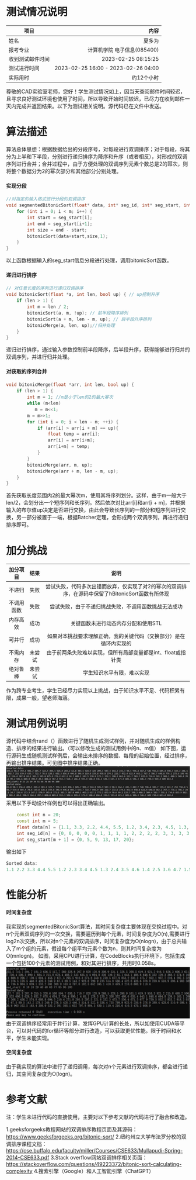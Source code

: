 
# 测试情况说明

| 项目        | 内容   |
| --------   | -----:  |
| 姓名      | 夏多为   |
| 报考专业        |       计算机学院 电子信息(085400)   |
| 收到测试邮件时间        |    2023-02-25 08:15:25    |
| 测试进行时间        |    2023-02-25 16:00 - 2023-02-26 04:00    |
| 实际用时        |    约12个小时    |

尊敬的CAD实验室老师，您好！学生测试情况如上，因当天查阅邮件时间较迟，且寻求良好测试环境也使用了时间，所以导致开始时间较迟，已尽力在收到邮件一天内完成并返回结果。以下为测试相关说明。源代码已在文件中发送。

# 算法描述
算法总体思想：根据数据给出的分段序号，对每段进行双调排序；对于每段，将其分为上半和下半段，分别进行递归排序为降序和升序（或者相反），对形成的双调序列进行合并；合并过程中，由于方便处理的双调序列元素个数总是2的幂次，则将整个数据分为2的幂次部分和其他部分分别处理。
#### 实现分段
```cpp
//对指定的输入格式进行分段的双调排序
void segmentedBitonicSort(float* data, int* seg_id, int* seg_start, int n, int m) {
    for (int i = 0; i < m; i++) {
        int start = seg_start[i];
        int end = seg_start[i+1];
        int size = end - start;
        bitonicSort(data+start,size,1);
    }
}
```
以上函数根据输入的seg_start信息分段进行处理，调用bitonicSort函数。
#### 递归进行排序
```cpp
// 对任意长度的序列进行递归双调排序
void bitonicSort(float *a, int len, bool up) { // up控制升序
    if (len > 1) {
        int m = len / 2;
        bitonicSort(a, m, !up); // 前半段降序排列
        bitonicSort(a + m, len - m, up); // 后半段升序排列
        bitonicMerge(a, len, up);//归并处理
    }
}
```
递归进行排序，通过输入参数控制前半段降序，后半段升序，获得能够进行归并的双调序列，并进行归并处理。
#### 对获取的序列合并
```cpp
void bitonicMerge(float *arr, int len, bool up) {
    if (len > 1) {
        int m = 1; //m是小于len的2的最大幂次
        while (m<len)
           m = m<<1;
        m = m>>1;
        for (int i = 0; i < len - m; ++i) {
            if (arr[i] > arr[i + m] == up){
                float temp = arr[i];
                arr[i] = arr[i+m];
                arr[i+m] = temp;
            }
        }
        bitonicMerge(arr, m, up); 
        bitonicMerge(arr + m, len - m, up);
    }
}
```
首先获取长度范围内2的最大幂次m，使用其将序列划分。这样，由于m一般大于len/2，会划分出一个短序列和长序列。然后依次对比arr[i]和arr[i + m]，并根据输入的布尔值up决定是否进行交换，由此会导致长序列的一部分和短序列进行交换，另一部分被置于一端，根据Batcher定理，会形成两个双调序列，再进行递归排序即可。
# 加分挑战
| 加分项目  | 结果 | 说明 |
| :------------: | :------------: | :------------: |
| 不递归 | 失败 | 尝试失败，代码多次出错而放弃，仅实现了对2的幂次的双调排序，在源码中保留了hBitonicSort函数有所体现 |
| 不调用函数  | 失败 | 尝试失败，由于不递归挑战失败，不调用函数挑战无法成功 |
| 内存高效 | 成功 | 关键函数未进行动态内存分配和使用STL |
| 可并行 | 成功 | 如果对本挑战要求理解正确，我的关键代码（交换部分）是在循环内实现的 |
| 不需内存 | 未尝试 | 由于前两条失败难以实现，但所有局部变量都是int、float或指针类 |
| 绝对鲁棒 | 未尝试 | 学生知识水平有限，难以实现 |
作为跨专业考生，学生已经尽力实现以上挑战，由于知识水平不足、代码积累有限，成果一般，望老师海涵。


# 测试用例说明
源代码中结合rand（）函数进行了随机生成测试样例，并对随机生成的样例构造、排序的结果进行输出。（可以修改生成的测试用例中的n、m值）
如下图，运行源码生成随机测试样例后，会输出未排序的数据、每段的起始位置，经过排序，再输出排序结果。可见图中排序结果正确。
![Alt text](/testoutput.png)
采用以下手动设计样例也可以得出正确输出。
```cpp
    const int n = 20;
    const int m = 5;
    float data[n] = {1.1, 3.3, 2.2, 4.4, 5.5, 1.2, 3.4, 2.3, 4.5, 1.3, 3.5, 2.4, 4.6, 1.4, 3.6, 2.5, 4.7, 1.5, 3.7, 2.6};
    int seg_id[n] = {0, 0, 0, 0, 0, 1, 1, 1, 1, 2, 2, 2, 2, 3, 3, 3, 3, 4, 4, 4};
    int seg_start[m + 1] = {0, 5, 9, 13, 17, 20};
```
输出如下
```cpp
Sorted data:
1.1 2.2 3.3 4.4 5.5 1.2 2.3 3.4 4.5 1.3 2.4 3.5 4.6 1.4 2.5 3.6 4.7 1.5 2.6 3.7
```
# 性能分析
#### 时间复杂度
我实现的segmentedBitonicSort算法，其时间复杂度主要体现在交换过程中。对n个元素双调序列的一次交换，需要遍历到每个元素，时间复杂度为O(n),需要进行log2n次交换，所以对n个元素的双调排序，时间复杂度为O(nlogn)，由于总共输入了m个组的元素，假设每个组平均元素个数为n，则其时间复杂度为O(mnlogn)。
如图，采用CPU进行计算，在CodeBlocks执行环境下，包括生成一个包括100个元素的测试用例，和对其进行排序，共用时0.058s。
![Alt text](/time.png)
由于双调排序经常用于并行计算，发挥GPU计算的长处，所以如使用CUDA等平台，可以对代码的for循环等部分进行改造，可以获取更优性能。限于时间和水平，学生未能实现。
#### 空间复杂度
由于我实现的算法中进行了递归调用，每次对n个元素进行双调排序，都会进行递归，其空间复杂度为O(logn)。
# 参考文献
注：学生未进行代码的直接使用，主要对以下参考文献的代码进行了融合和改造。

1.geeksforgeeks教程网站的双调排序教程页面及其源码：https://www.geeksforgeeks.org/bitonic-sort/
2.纽约州立大学布法罗分校的双调排序课程文档：https://cse.buffalo.edu/faculty/miller/Courses/CSE633/Mullapudi-Spring-2014-CSE633.pdf
3.Stack overflow网站双调排序相关页面：https://stackoverflow.com/questions/49223372/bitonic-sort-calculating-complexity
4.搜索引擎（Google）和人工智能引擎（ChatGPT）
